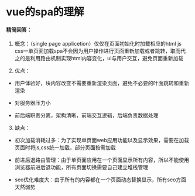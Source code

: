 # vue的spa的理解

#### 精简回答：

1. 概念：（single page applicetion）仅仅在页面初始化时加载相应的html js css一单页面加载spa不会因为用户操作进行页面重新加载或者跳转，取而代之的是利用路由机制实现html内容变化，ui与用户交互，避免页面重新加载

2. 优点：

- 用户体验好，块内容改变不需要重新渲染页面，避免不必要的叶面跳转和重新渲染

- 对服务器压力小

- 前后端职责分离，架构清晰，前端交互逻辑，后端负责数据处理

3. 缺点：

- 初次加载消耗过多：为了实现单页面web应用功能以及显示效果，需要在加载页面时将js,css统一加载，部分页面按需加载

- 前进后退路由管理：由于单页面应用在一个页面显示所有内容，所以不能使用浏览器前进后退功能，所有页面切换需要自己建立堆栈管理

- seo优化难度大：由于所有的内容都在一个页面动态替换显示，所有seo方面天然弱势









